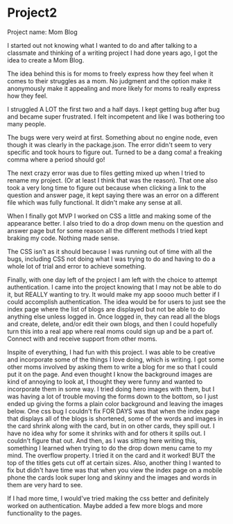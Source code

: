 # Project2
Project name: Mom Blog

I started out not knowing what I wanted to do and after talking to a classmate and thinking of a writing project I had done years ago, I got the idea to create a Mom Blog.

The idea behind this is for moms to freely express how they feel when it comes to their struggles as a mom. No judgment and the option make it anonymously make it appealing and more likely for moms to really express how they feel.

I struggled A LOT the first two and a half days. I kept getting bug after bug and became super frustrated. I felt incompetent and like I was bothering too many people.

The bugs were very weird at first. Something about no engine node, even though it was clearly in the package.json. The error didn't seem to very specific and took hours to figure out. Turned to be a dang coma! a freaking comma where a period should go!

The next crazy error was due to files getting mixed up when I tried to rename my project. (Or at least I think that was the reason). That one also took a very long time to figure out because when clicking a link to the question and answer page, it kept saying there was an error on a different file which was fully functional. It didn't make any sense at all.

When I finally got MVP I worked on CSS a little and making some of the appearance better. I also tried to do a drop down menu on the question and answer page but for some reason all the different methods I tried kept braking my code. Nothing made sense.

The CSS isn't as it should because I was running out of time with all the bugs, including CSS not doing what I was trying to do and having to do a whole lot of trial and error to achieve something.

Finally, with one day left of the project I am left with the choice to attempt authentication. I came into the project knowing that I may not be able to do it, but REALLY wanting to try. It would make my app soooo much better if I could accomplish authentication. The idea would be for users to just see the index page where the list of blogs are displayed but not be able to do anything else unless logged in. Once logged in, they can read all the blogs and create, delete, and/or edit their own blogs, and then I could hopefully turn this into a real app where real moms could sign up and be a part of. Connect with and receive support from other moms.

Inspite of everything, I had fun with this project. I was able to be creative and incorporate some of the things I love doing, which is writing. I got some other moms involved by asking them to write a blog for me so that I could put it on the page. And even thought I know the background images are kind of annoying to look at, I thought they were funny and wanted to incorporate them in some way. I tried doing hero images with them, but I was having a lot of trouble moving the forms down to the bottom, so I just ended up giving the forms a plain color background and leaving the images below. One css bug I couldn't fix FOR DAYS was that when the index page that displays all of the blogs is shortened, some of the words and images in the card shrink along with the card, but in on other cards, they spill out. I have no idea why for some it shrinks with and for others it spills out. I couldn't figure that out. And then, as I was sitting here writing this, something I learned when trying to do the drop down menu came to my mind. The overflow property. I tried it on the card and it worked! BUT the top of the titles gets cut off at certain sizes. Also, another thing I wanted to fix but didn't have time was that when you view the index page on a mobile phone the cards look super long and skinny and the images and words in them are very hard to see.

If I had more time, I would've tried making the css better and definitely worked on authentication. Maybe added a few more blogs and more functionality to the pages. 
